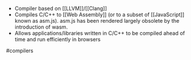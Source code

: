 - Compiler based on [[LLVM]]/[[Clang]]
- Compiles C/C++ to [[Web Assembly]] (or to a subset of [[JavaScript]] known as asm.js). asm.js has been rendered largely obsolete by the introduction of wasm.
- Allows applications/libraries written in C/C++ to be compiled ahead of time and run efficiently in browsers

#compilers